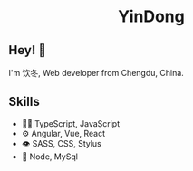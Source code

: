 <h1 align="center">
 YinDong
</h1>

## Hey! 👋
I'm 饮冬, Web developer from Chengdu, China.

## Skills
- 👨‍💻 TypeScript, JavaScript
- ⚙️ Angular, Vue, React
- 👁️ SASS, CSS, Stylus
- 💽 Node, MySql
